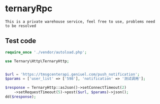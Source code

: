 # ternaryRpc
    This is a private warehouse service, feel free to use, problems need to be resolved


## Test code


```php
require_once './vendor/autoload.php';

use Ternary\Http\TernaryHttp;


$url = 'https://tmsgcenterapi.geniuel.com/push_notification';
$params = ['user_list' => ['598'], 'notification' => '测试调用'];

$response = TernaryHttp::asJson()->setConnectTimeout(2)
    ->setRequestTimeout(5)->post($url, $params)->json();
dd($response);

```